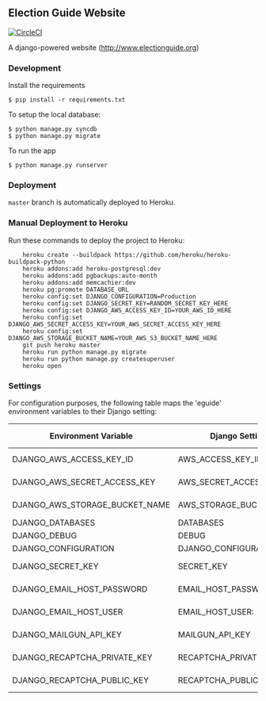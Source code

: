 ## Election Guide Website

[![CircleCI](https://circleci.com/gh/IFES1987/electionguide.svg?style=svg&circle-token=e422ac031b0eb151ea2761548fbe081764d5f22c)](https://circleci.com/gh/IFES1987/electionguide)

A django-powered website (http://www.electionguide.org)

### Development

Install the requirements

    $ pip install -r requirements.txt

To setup the local database:

    $ python manage.py syncdb
    $ python manage.py migrate

To run the app

    $ python manage.py runserver

### Deployment

`master` branch is automatically deployed to Heroku.

### Manual Deployment to Heroku

Run these commands to deploy the project to Heroku:

```
    heroku create --buildpack https://github.com/heroku/heroku-buildpack-python
    heroku addons:add heroku-postgresql:dev
    heroku addons:add pgbackups:auto-month
    heroku addons:add memcachier:dev
    heroku pg:promote DATABASE_URL
    heroku config:set DJANGO_CONFIGURATION=Production
    heroku config:set DJANGO_SECRET_KEY=RANDOM_SECRET_KEY_HERE
    heroku config:set DJANGO_AWS_ACCESS_KEY_ID=YOUR_AWS_ID_HERE
    heroku config:set DJANGO_AWS_SECRET_ACCESS_KEY=YOUR_AWS_SECRET_ACCESS_KEY_HERE
    heroku config:set DJANGO_AWS_STORAGE_BUCKET_NAME=YOUR_AWS_S3_BUCKET_NAME_HERE
    git push heroku master
    heroku run python manage.py migrate
    heroku run python manage.py createsuperuser
    heroku open
```


### Settings

For configuration purposes, the following table maps the 'eguide' environment variables to their Django setting:

|Environment Variable                    |Django Setting              |Development Default          |Production Default
| -------------------------------------- | -------------------------- | --------------------------- | -----------------
|DJANGO_AWS_ACCESS_KEY_ID                |AWS_ACCESS_KEY_ID           |n/a                          |raises error
|DJANGO_AWS_SECRET_ACCESS_KEY            |AWS_SECRET_ACCESS_KEY       |n/a                                            |raises error
|DJANGO_AWS_STORAGE_BUCKET_NAME          |AWS_STORAGE_BUCKET_NAME     |n/a                                            |raises error
|DJANGO_DATABASES                        |DATABASES                   |See code                                       |See code
|DJANGO_DEBUG                            |DEBUG                       |True                                           |False
|DJANGO_CONFIGURATION                    |DJANGO_CONFIGURATION               |Development |Production
|DJANGO_SECRET_KEY                       |SECRET_KEY                  |CHANGEME!!!                                    |raises error
|DJANGO_EMAIL_HOST_PASSWORD        |EMAIL_HOST_PASSWORD   |n/a                                       |raises error
|DJANGO_EMAIL_HOST_USER              |EMAIL_HOST_USER:         |n/a                                  |raises error
|DJANGO_MAILGUN_API_KEY      |MAILGUN_API_KEY |n/a                                            |raises error
|DJANGO_RECAPTCHA_PRIVATE_KEY                |RECAPTCHA_PRIVATE_KEY          |raises error                  |raises error
|DJANGO_RECAPTCHA_PUBLIC_KEY                |RECAPTCHA_PUBLIC_KEY          |raises error                  |raises error
